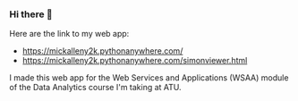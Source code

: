 ### Hi there 👋
Here are the link to my web app: 
- https://mickalleny2k.pythonanywhere.com/
- https://mickalleny2k.pythonanywhere.com/simonviewer.html

I made this web app for the Web Services and Applications (WSAA) module of the Data Analytics course I'm taking at ATU.

<!--
**mickalleny2k/mickalleny2k** is a ✨ _special_ ✨ repository because its `README.md` (this file) appears on your GitHub profile.

Here are some ideas to get you started:

- 🔭 I’m currently working on ...
- 🌱 I’m currently learning ...
- 👯 I’m looking to collaborate on ...
- 🤔 I’m looking for help with ...
- 💬 Ask me about ...
- 📫 How to reach me: ...
- 😄 Pronouns: ...
- ⚡ Fun fact: ...
-->
